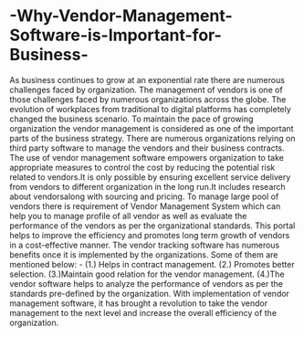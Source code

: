 # -Why-Vendor-Management-Software-is-Important-for-Business-
As business continues to grow at an exponential rate there are numerous challenges faced by organization. The management of vendors is one of those challenges faced by numerous organizations across the globe. The evolution of workplaces from traditional to digital platforms has completely changed the business scenario.  To maintain the pace of growing organization the vendor management is considered as one of the important parts of the business strategy. There are numerous organizations relying on third party software to manage the vendors and their business contracts.  The use of vendor management software empowers organization to take appropriate measures to control the cost by reducing the potential risk related to vendors.It is only possible by ensuring excellent service delivery from vendors to different organization in the long run.It includes research about vendorsalong with sourcing and pricing.  To manage large pool of vendors there is requirement of Vendor Management System which can help you to manage profile of all vendor as well as evaluate the performance of the vendors as per the organizational standards. This portal helps to improve the efficiency and promotes long term growth of vendors in a cost-effective manner.  The vendor tracking software has numerous benefits once it is implemented by the organizations. Some of them are mentioned below: -  (1.) Helps in contract management.  (2.) Promotes better selection.  (3.)Maintain good relation for the vendor management.  (4.)The vendor software helps to analyze the performance of vendors as per the standards pre-defined by the organization.  With implementation of vendor management software, it has brought a revolution to take the vendor management to the next level and increase the overall efficiency of the organization.
